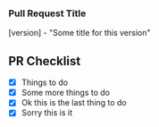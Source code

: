 ### Pull Request Title

[version] - "Some title for this version"

## PR Checklist
- [x] Things to do
- [x] Some more things to do
- [x] Ok this is the last thing to do
- [x] Sorry this is it
